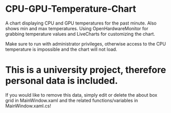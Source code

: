 # CPU-GPU-Temperature-Chart
A chart displaying CPU and GPU temperatures for the past minute. Also shows min and max temperatures. Using OpenHardwareMonitor for grabbing temperature values and LiveCharts for customizing the chart.

Make sure to run with administrator privileges, otherwise access to the CPU temperature is impossible and the chart will not load.

# This is a university project, therefore personal data is included.
If you would like to remove this data, simply edit or delete the about box grid in MainWindow.xaml and the related functions/variables in MainWindow.xaml.cs!
